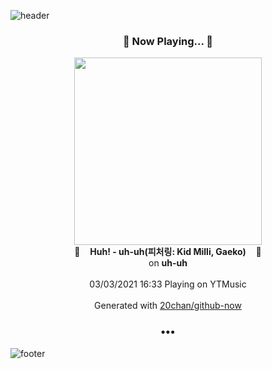 ![header](https://capsule-render.vercel.app/api?type=wave&height=170&section=header&text=Hi.%20I'm%20SHIFT&fontColor=090707&fontAlignX=45&fontAlignY=65&fontSize=100)

<h3 align="center">🎵 Now Playing... 🎵</h3>
<p align="center">
  <a href="https://music.youtube.com/watch?v=cJtlLS6LPEc">
    <img width="300" src="https://lh3.googleusercontent.com/AkehRocN66EQuMNSEMjG54PKajNKlAMmQgBnJb3bFj6AGRgK797xLnOebDj0vpXJ1FmLg47JHwmQggpi">
  </a>
  <br>
  🎵&nbsp&nbsp&nbsp <b>Huh! - uh-uh(피처링: Kid Milli, Gaeko)</b> &nbsp&nbsp&nbsp🎵
  <br>
  on <b>uh-uh</b>
  
  <br />
  <br />
  03/03/2021 16:33 Playing on YTMusic
  <br />
  <br />
  Generated with <a href="https://github.com/20chan/github-now">20chan/github-now</a>
</p>

<h3 align="center">•••</h3>

![footer](https://capsule-render.vercel.app/api?type=wave&height=150&section=footer)
